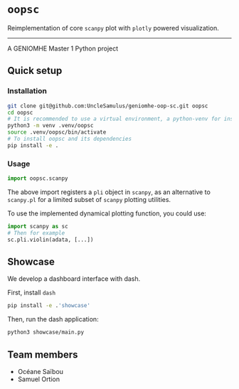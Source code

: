 # `oopsc`
Reimplementation of core `scanpy` plot with `plotly` powered visualization.

---

A GENIOMHE Master 1 Python project

## Quick setup

### Installation

```bash
git clone git@github.com:UncleSamulus/geniomhe-oop-sc.git oopsc
cd oopsc
# It is recommended to use a virtual environment, a python-venv for instance
python3 -m venv .venv/oopsc
source .venv/oopsc/bin/activate
# To install oopsc and its dependencies
pip install -e .
```

### Usage

```python
import oopsc.scanpy
```

The above import registers a `pli` object in `scanpy`, as an alternative to `scanpy.pl` for a limited subset of `scanpy` plotting utilities.


To use the implemented dynamical plotting function, you could use:
```python
import scanpy as sc
# Then for example
sc.pli.violin(adata, [...]) 
```


## Showcase

We develop a dashboard interface with dash.

First, install `dash`
```bash
pip install -e .'showcase'
```

Then, run the dash application:
```bash
python3 showcase/main.py
```

## Team members

- Océane Saïbou
- Samuel Ortion 
